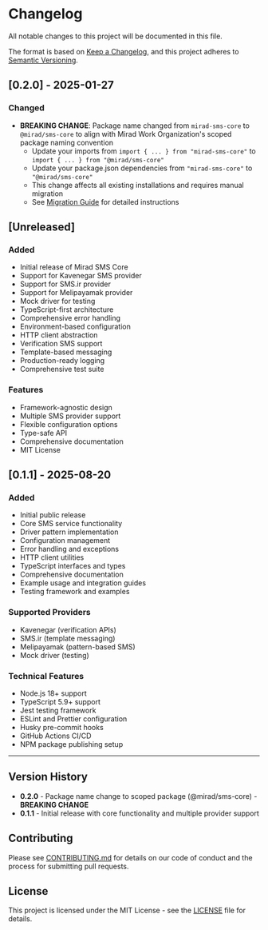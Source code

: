 # Changelog

All notable changes to this project will be documented in this file.

The format is based on [Keep a Changelog](https://keepachangelog.com/en/1.0.0/), and this project
adheres to [Semantic Versioning](https://semver.org/spec/v2.0.0.html).

## [0.2.0] - 2025-01-27

### Changed

- **BREAKING CHANGE**: Package name changed from `mirad-sms-core` to `@mirad/sms-core` to align with
  Mirad Work Organization's scoped package naming convention
  - Update your imports from `import { ... } from "mirad-sms-core"` to
    `import { ... } from "@mirad/sms-core"`
  - Update your package.json dependencies from `"mirad-sms-core"` to `"@mirad/sms-core"`
  - This change affects all existing installations and requires manual migration
  - See [Migration Guide](MIGRATION.md) for detailed instructions

## [Unreleased]

### Added

- Initial release of Mirad SMS Core
- Support for Kavenegar SMS provider
- Support for SMS.ir provider
- Support for Melipayamak provider
- Mock driver for testing
- TypeScript-first architecture
- Comprehensive error handling
- Environment-based configuration
- HTTP client abstraction
- Verification SMS support
- Template-based messaging
- Production-ready logging
- Comprehensive test suite

### Features

- Framework-agnostic design
- Multiple SMS provider support
- Flexible configuration options
- Type-safe API
- Comprehensive documentation
- MIT License

## [0.1.1] - 2025-08-20

### Added

- Initial public release
- Core SMS service functionality
- Driver pattern implementation
- Configuration management
- Error handling and exceptions
- HTTP client utilities
- TypeScript interfaces and types
- Comprehensive documentation
- Example usage and integration guides
- Testing framework and examples

### Supported Providers

- Kavenegar (verification APIs)
- SMS.ir (template messaging)
- Melipayamak (pattern-based SMS)
- Mock driver (testing)

### Technical Features

- Node.js 18+ support
- TypeScript 5.9+ support
- Jest testing framework
- ESLint and Prettier configuration
- Husky pre-commit hooks
- GitHub Actions CI/CD
- NPM package publishing setup

---

## Version History

- **0.2.0** - Package name change to scoped package (@mirad/sms-core) - **BREAKING CHANGE**
- **0.1.1** - Initial release with core functionality and multiple provider support

## Contributing

Please see [CONTRIBUTING.md](CONTRIBUTING.md) for details on our code of conduct and the process for
submitting pull requests.

## License

This project is licensed under the MIT License - see the [LICENSE](LICENSE) file for details.
